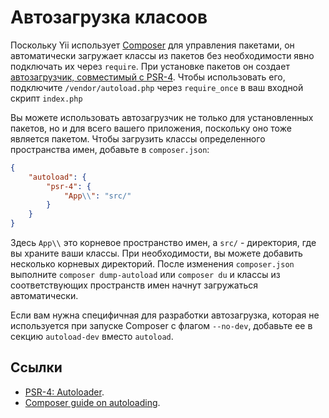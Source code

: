 # Автозагрузка класоов

Поскольку Yii использует [Composer](https://getcomposer.org) для управления пакетами, он автоматически загружает классы из пакетов без необходимости явно подключать их через `require`.
При установке пакетов он создает [автозагрузчик, совместимый с PSR-4](https://www.php-fig.org/psr/psr-4/).
Чтобы использовать его, подключите `/vendor/autoload.php` через `require_once` в ваш входной скрипт `index.php`

Вы можете использовать автозагрузчик не только для установленных пакетов, но и для всего вашего приложения, поскольку оно тоже является пакетом. Чтобы загрузить классы определенного пространства имен, добавьте в `composer.json`:

```json
{
    "autoload": {
        "psr-4": {
            "App\\": "src/"
        }
    }
}
```

Здесь `App\\` это корневое пространство имен, а `src/` - директория, где вы храните ваши классы. При необходимости, вы можете добавить несколько корневых директорий. После изменения `composer.json` выполните `composer dump-autoload` или `composer du` и классы из соответствующих пространств имен начнут загружаться автоматически.

Если вам нужна специфичная для разработки автозагрузка, которая не используется при запуске Composer с флагом `--no-dev`, добавьте ее в секцию `autoload-dev` вместо `autoload`.

## Ссылки

- [PSR-4: Autoloader](https://www.php-fig.org/psr/psr-4/).
- [Composer guide on autoloading](https://getcomposer.org/doc/01-basic-usage.md#autoloading).

